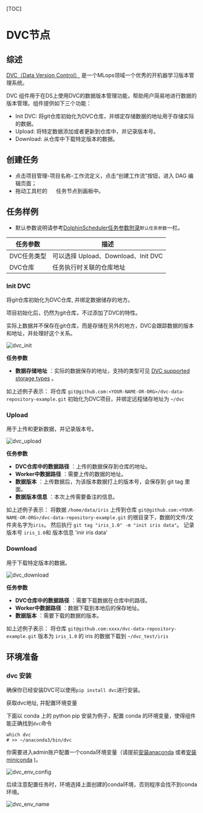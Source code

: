 [TOC]

# DVC节点

## 综述

[DVC（Data Version Control）](https://dvc.org) 是一个MLops领域一个优秀的开机器学习版本管理系统。

DVC 组件用于在DS上使用DVC的数据版本管理功能，帮助用户简易地进行数据的版本管理。组件提供如下三个功能：

- Init DVC: 将git仓库初始化为DVC仓库，并绑定存储数据的地址用于存储实际的数据。
- Upload: 将特定数据添加或者更新到仓库中，并记录版本号。
- Download: 从仓库中下载特定版本的数据。

## 创建任务

- 点击项目管理-项目名称-工作流定义，点击“创建工作流”按钮，进入 DAG 编辑页面；
- 拖动工具栏的 <img src="https://dolphinscheduler.apache.org/img/tasks/icons/dvc.png" width="15"/> 任务节点到画板中。

## 任务样例

[//]: # (TODO: use the commented anchor below once our website template supports this syntax)
[//]: # (- 默认参数说明请参考[DolphinScheduler任务参数附录]&#40;appendix.md#默认任务参数&#41;`默认任务参数`一栏。)

- 默认参数说明请参考[DolphinScheduler任务参数附录]($Task-Appendix)`默认任务参数`一栏。

| **任务参数** |            **描述**             |
|----------|-------------------------------|
| DVC任务类型  | 可以选择 Upload、Download、Init DVC |
| DVC仓库    | 任务执行时关联的仓库地址                  |

### Init DVC

将git仓库初始化为DVC仓库, 并绑定数据储存的地方。

项目初始化后，仍然为git仓库，不过添加了DVC的特性。

实际上数据并不保存在git仓库，而是存储在另外的地方，DVC会跟踪数据的版本和地址，并处理好这个关系。

![dvc_init](https://dolphinscheduler.apache.org/img/tasks/demo/dvc_init.png)

**任务参数**

- **数据存储地址**
  ：实际的数据保存的地址，支持的类型可见 [DVC supported storage types](https://dvc.org/doc/command-reference/remote/add#supported-storage-types)
  。

如上述例子表示： 将仓库 `git@github.com:<YOUR-NAME-OR-ORG>/dvc-data-repository-example.git` 初始化为DVC项目，并绑定远程储存地址为 `~/dvc`

### Upload

用于上传和更新数据，并记录版本号。

![dvc_upload](https://dolphinscheduler.apache.org/img/tasks/demo/dvc_upload.png)

**任务参数**

- **DVC仓库中的数据路径** ：上传的数据保存到仓库的地址。
- **Worker中数据路径** ：需要上传的数据的地址。
- **数据版本** ：上传数据后，为该版本数据打上的版本号，会保存到 git tag 里面。
- **数据版本信息** ：本次上传需要备注的信息。

如上述例子表示： 将数据 `/home/data/iris` 上传到仓库 `git@github.com:<YOUR-NAME-OR-ORG>/dvc-data-repository-example.git`
的根目录下，数据的文件/文件夹名字为`iris`。 然后执行 `git tag "iris_1.0" -m "init iris data"`。 记录版本号 `iris_1.0`和 版本信息 'inir iris data'

### Download

用于下载特定版本的数据。

![dvc_download](https://dolphinscheduler.apache.org/img/tasks/demo/dvc_download.png)

**任务参数**

- **DVC仓库中的数据路径** ：需要下载数据在仓库中的路径。
- **Worker中数据路径** ：数据下载到本地后的保存地址。
- **数据版本** ：需要下载的数据的版本。

如上述例子表示： 将仓库 `git@github.com:xxxx/dvc-data-repository-example.git` 版本为 `iris_1.0` 的 iris 的数据下载到 `~/dvc_test/iris`

## 环境准备

### dvc 安装

确保你已经安装DVC可以使用`pip install dvc`进行安装。

获取dvc地址, 并配置环境变量

下面以 conda 上的 python pip 安装为例子，配置 conda 的环境变量，使得组件能正确找到`dvc`命令

```shell
which dvc
# >> ~/anaconda3/bin/dvc
```

你需要进入admin账户配置一个conda环境变量（请提前[安装anaconda](https://docs.continuum.io/anaconda/install/)
或者[安装miniconda](https://docs.conda.io/en/latest/miniconda.html#installing) )。

![dvc_env_config](https://dolphinscheduler.apache.org/img/tasks/demo/dvc_env_config.png)

后续注意配置任务时，环境选择上面创建的conda环境，否则程序会找不到conda环境。

![dvc_env_name](https://dolphinscheduler.apache.org/img/tasks/demo/dvc_env_name.png)
